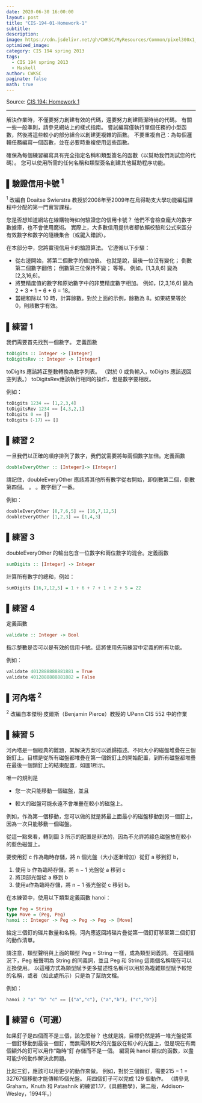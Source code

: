 ```yaml
---
date: 2020-06-30 16:00:00
layout: post
title: "CIS-194-01-Homework-1"
subtitle: 
description: 
image: https://cdn.jsdelivr.net/gh/CWKSC/MyResources/Common/pixel300x1_Transparent.png
optimized_image: 
category: CIS 194 spring 2013
tags:
  - CIS 194 spring 2013
  - Haskell
author: CWKSC
paginate: false
math: true
---
```


Source: [CIS 194: Homework 1](https://www.seas.upenn.edu/~cis194/spring13/hw/01-intro.pdf)

___

解決作業時，不僅要努力創建有效的代碼，還要努力創建簡潔時尚的代碼。 有關一些一般準則，請參見網站上的樣式指南。 嘗試編寫僅執行單個任務的小型函數，然後將這些較小的部分組合以創建更複雜的函數。 不要重複自己：為每個邏輯任務編寫一個函數，並在必要時重複使用這些函數。

確保為每個練習編寫具有完全指定名稱和類型簽名的函數（以幫助我們測試您的代碼）。 您可以使用所需的任何名稱和類型簽名創建其他幫助程序功能。

## ▌驗證信用卡號 <sup>1</sup>

<sup>1</sup> 改編自 Doaitse Swierstra 教授於2008年至2009年在烏得勒支大學功能編程課程中分配的第一門實習課程。

您是否想知道網站在線購物時如何驗證您的信用卡號？ 他們不會檢查龐大的數字數據庫，也不會使用魔術。 實際上，大多數信用提供者都依賴校驗和公式來區分有效數字和數字的隨機集合（或鍵入錯誤）。

在本部分中，您將實現信用卡的驗證算法。 它遵循以下步驟：

- 從右邊開始，將第二個數字的值加倍。 也就是說，最後一位沒有變化； 倒數第二個數字翻倍； 倒數第三位保持不變； 等等。 例如，[1,3,8,6] 變為 [2,3,16,6]。
- 將雙精度值的數字和原始數字中的非雙精度數字相加。 例如，[2,3,16,6] 變為 2 + 3 + 1 + 6 + 6 = 18。
- 當總和除以 10 時，計算餘數。對於上面的示例，餘數為 8。如果結果等於 0，則該數字有效。

## ▌練習 1 

我們需要首先找到一個數字。 定義函數

```haskell
toDigits :: Integer -> [Integer]
toDigitsRev :: Integer -> [Integer]
```

toDigits 應該將正整數轉換為數字列表。 （對於 0 或負輸入，toDigits 應該返回空列表。） toDigitsRev應該執行相同的操作，但是數字要相反。

例如：

```haskell
toDigits 1234 == [1,2,3,4]
toDigitsRev 1234 == [4,3,2,1]
toDigits 0 == []
toDigits（-17）== []
```

## ▌練習 2

一旦我們以正確的順序排列了數字，我們就需要將每兩個數字加倍。定義函數

```haskell
doubleEveryOther :: [Integer]-> [Integer]
```

請記住，doubleEveryOther 應該將其他所有數字從右開始，即倒數第二個，倒數第四個。 。 。數字翻了一番。

例如：

```haskell
doubleEveryOther [8,7,6,5] == [16,7,12,5]
doubleEveryOther [1,2,3] == [1,4,3]
```

## ▌練習 3

doubleEveryOther 的輸出包含一位數字和兩位數字的混合。定義函數

```haskell
sumDigits :: [Integer] -> Integer
```

計算所有數字的總和，例如：

```haskell
sumDigits [16,7,12,5] = 1 + 6 + 7 + 1 + 2 + 5 = 22
```

## ▌練習 4

定義函數

```haskell
validate :: Integer -> Bool
```

指示整數是否可以是有效的信用卡號。這將使用先前練習中定義的所有功能。

例如：

```haskell
validate 4012888888881881 = True
validate 4012888888881882 = False
```

## ▌河內塔 <sup>2</sup> 

<sup>2</sup> 改編自本傑明·皮爾斯（Benjamin Pierce）教授的 UPenn CIS 552 中的作業

## ▌練習 5

河內塔是一個經典的難題，其解決方案可以遞歸描述。不同大小的磁盤堆疊在三個銷釘上。目標是從所有磁盤都堆疊在第一個銷釘上的開始配置，到所有磁盤都堆疊在最後一個銷釘上的結束配置，如圖1所示。

唯一的規則是

- 您一次只能移動一個磁盤，並且

- 較大的磁盤可能永遠不會堆疊在較小的磁盤上。

例如，作為第一個移動，您可以做的就是將最上面最小的磁盤移動到另一個釘上，因為一次只能移動一個磁盤。

從這一點來看，轉到圖 3 所示的配置是非法的，因為不允許將綠色磁盤放在較小的藍色磁盤上。

要使用釘 c 作為臨時存儲，將 n 個光盤（大小逐漸增加）從釘 a 移到釘 b，

1. 使用 b 作為臨時存儲，將 n − 1 光盤從 a 移到 c
2. 將頂部光盤從 a 移到 b
3. 使用a作為臨時存儲，將 n − 1 張光盤從 c 移到 b。

在本練習中，使用以下類型定義函數 hanoi：

```haskell
type Peg = String
type Move = (Peg, Peg)
hanoi :: Integer -> Peg -> Peg -> Peg -> [Move]
```

給定三個釘的碟片數量和名稱，河內應返回將碟片疊從第一個釘釘移至第二個釘釘的動作清單。

請注意，類型聲明與上面的類型 Peg = String 一樣，成為類型同義詞。 在這種情況下，Peg 被聲明為 String 的同義詞，並且 Peg 和 String 這兩個名稱現在可以互換使用。 以這種方式為類型賦予更多描述性名稱可以用於為複雜類型賦予較短的名稱，或者（如此處所示）只是為了幫助文檔。

例如：

```haskell
hanoi 2 "a" "b" "c" == [("a","c"), ("a","b"), ("c","b")]
```

## ▌練習 6（可選）

如果釘子是四個而不是三個，該怎麼辦？ 也就是說，目標仍然是將一堆光盤從第一個釘移動到最後一個釘，而無需將較大的光盤放在較小的光盤上，但是現在有兩個額外的釘可以用作“臨時”釘 存儲而不是一個。 編寫與 hanoi 類似的函數，以盡可能少的動作解決此問題。

比起三釘，應該可以用更少的動作來做。 例如，對於三個銷釘，需要215 − 1 = 32767個移動才能傳輸15個光盤。 用四個釘子可以完成 129 個動作。 （請參見Graham，Knuth 和 Patashnik 的練習1.17，《具體數學》，第二版，Addison-Wesley，1994年。）